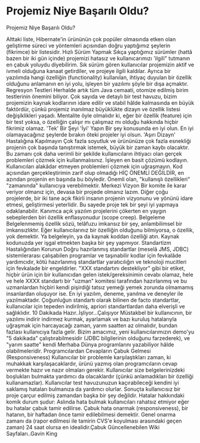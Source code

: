 # Projemiz Niye Başarılı Oldu?


Projemiz Niye Başarılı Oldu?



 Alttaki liste, Hibernate'in ürününün çok popüler olmasında etken olan geliştirme süreci ve yöntemleri açısından doğru yaptığımız şeylerin (fikrimce) bir listesidir.          Hızlı Sürüm Yapmak          Sıkça yaptığımız sürümler (hattâ bazen bir iki gün içinde) projemizi hatasız ve kullanıcarımızı 'ilgili" tutmanın en çabuk yoluydu diyebilirim. Sık sürüm gören kullanıcılar projemizin aktif ve ivmeli olduğuna kanaat getirdiler, ve projeye ilgili kaldılar. Ayrıca bir yazılımda hangi özelliğin (functionality) kullanılan, ihtiyaç duyulan bir özellik olduğunu anlamanın en iyi yolu, işleyen bir yazılımı şöyle bir dışa açmaktır.           Regresyon Testleri          Herhalde artık tüm Java cemaati, otomize edilmiş birim testlerinin önemini biliyor. Çok sayıda ve detaylı bir test havuzu, bizim projemizin kaynak kodlarının  idare edilir ve stabil hâlde kalmasında en büyük faktördür, çünkü projemiz inanılmaz büyüklükte dizayn ve özellik listesi değişiklikleri yaşadı. Mentalite öyle olmalıdır ki, eğer bir özellik (feature) için bir test yoksa, o özelliğin çalışır mı çalışmaz mı olduğu hakkında hiçbir fikrimiz olamaz.           'Tek' Bir Şeyi 'İyi' Yapın          Bir şey konusunda en iyi olun. En iyi olamayacağınız şeylerde bırakın öteki projeler iyi olsun.          'Aşırı Dizayn' Hastalığına Kapılmayın          Çok fazla soyutluk ve ürününüze çok fazla esnekliği projenin çok başında tanıştırmak istemek, büyük bir zaman kaybı olacaktır. Bu zamanı çok daha verimli bir şekilde kullanıcıların ihtiyacı olan gerçek problemleri çözmek için kullanmalısınız. İşleyen en basit çözümü kodlayın. Kullanıcıları alakâdar etmeyen problemleri çözmek için uğraşmayın. Kod açısından gerçekleştirimin zarif olup olmadığı HİÇ ÖNEMLİ DEĞİLDİR, en azından projenin en başında bu böyledir. Önemli olan, "kullanışlı özellikleri" "zamanında" kullanıcıya verebilmektir.           Merkezi Vizyon          Bir komite ile karar veriyor olmanız için, devasa bir projede olmanız lazım. Diğer çoğu projelerde, bir iki tane açık fikirli insanın projenin vizyonunu ve yönünü idare etmesi, geliştirmesi yeterlidir. Bu sayede proje tek bir şeyi iyi yapmaya odaklanabilir. Kanımca açık yazılım projelerini çökerten en yaygın sebeplerden biri özellik enflasyonudur (scope creep).          Belgeleme          Belgelenmemiş özellik sözü, telâfuzu imkansız bir şey, anlambilimsel bir imkansızlıktır. Eğer kullanıcılarınız bir özelliğin olduğunu bilmiyorsa, o özellik, yok demektir. Ya belgeleyin, ya da kaynak koddan özelliği atın. Kaynak kodunuzda yer işgal etmekten başka bir şey yapmıyor.            Standartizm Hastalığından Korunun          Doğru hazırlanmış standartlar (meselâ JMS, JDBC) sistemlerarası çalışabilen programlar ve taşınabilir kodlar için fevkalâde yardımcıdır, kötü hazırlanmış standartlar yaratıcılığın ve teknoloji mucitleri için fevkalade bir engeldirler. "XXX standartını destekliyor" gibi bir etiket, hiçbir ürün için bir kullanıcıdan gelen istek/gereksinimin cevabı olamaz, hele ve hele XXXX standartı bir "uzman" komitesi tarafından hazırlanmış ve bu uzmanlardan hiçbiri kendi pişirdiği tatsız yemeği yemek zorunda olmamamış insanlardan oluşuyor ise. En iyi yazılım, deneme, yanılma ve deneyler  ile yazılmaktadır. Çoğunluğun standartı olarak bilinen de facto standartlar, kullanıcılar için tepeden indirilmiş, apriori standartlardan daha elverişli ve sağlıklıdır.           10 Dakikada Hazır..İşliyor...Çalışıyor          Müstakbel bir kullanıcının, bir yazılımı indirir indirmez kurmak, ayarlamak ve bazı kuruluş hatalarıyla uğraşmak için harcayacağı zaman, yarım saatten az olmalıdır, bundan fazlası kullanıcıya fazla gelir. Bizim amacımız, yeni kullanıcılarımızın demo'yu "5 dakikada" çalıştırabilmesidir (JDBC bilgilerinin olduğunu farzederek), ve "yarım saatte" kendi Merhaba Dünya programlarını yazabiliyor hâlde olabilmeleridir.           Programcılardan Cevapların Çabuk Gelmesi (Responsiveness)          Kullanıcılar bir problemle karşılaştıkları zaman, ki muhakkak karşılaşacaklardır, ürünü yazmış olan programcıların cevap vermekte hazır ve nazır olmaları gerekir. Kullanıcılar size belgelerinizdeki boşlukları bulmakta yardımcı da olacaklardır (çünkü anlamadıkları bir özelliği kullanamazlar). Kullanıcılar test havuzunuzun kaçırabileceği kendini iyi saklamış hataları bulmanıza da yardımcı olurlar. Sonuçta kullanıcısız bir proje çarçur edilmiş zamandan başka bir şey değildir.               Hatalar hakkındaki komik durum şudur: Aslında hata bulmak kullanıcıları rahatsız etmiyor eğer bu hatalar çabuk tamir edilirse. Çabuk hata onarmak (responsiveness), bir hatanın, bir haftadan önce tamir edilebilmesi demektir. Genel onarma zamanı da (rapor edilmesi ile tamirin CVS'e koyulması arasındaki geçen zaman) 24 saat olursa en idealidir.Çabuk Güncellenebilen Wiki Sayfaları..Gavin King




